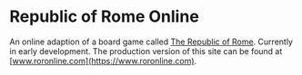 # Republic of Rome Online

An online adaption of a board game called [The Republic of Rome](https://en.wikipedia.org/wiki/Republic_of_Rome_(game)). Currently in early development. The production version of this site can be found at [www.roronline.com](https://www.roronline.com).
